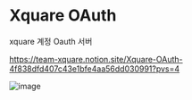
# Xquare OAuth

xquare 계정 Oauth 서버

https://team-xquare.notion.site/Xquare-OAuth-4f838dfd407c43e1bfe4aa56dd030991?pvs=4

![image](https://github.com/team-xquare/v1-service-oauth/assets/81006587/85d23d0e-7c91-4d2f-b575-c94a1815415b)

